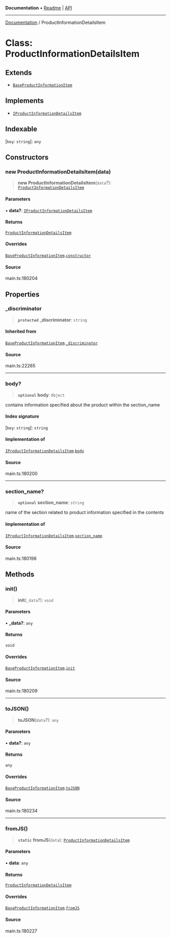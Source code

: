 **Documentation** • [Readme](../README.md) \| [API](../globals.md)

***

[Documentation](../README.md) / ProductInformationDetailsItem

# Class: ProductInformationDetailsItem

## Extends

- [`BaseProductInformationItem`](BaseProductInformationItem.md)

## Implements

- [`IProductInformationDetailsItem`](../interfaces/IProductInformationDetailsItem.md)

## Indexable

 \[`key`: `string`\]: `any`

## Constructors

### new ProductInformationDetailsItem(data)

> **new ProductInformationDetailsItem**(`data`?): [`ProductInformationDetailsItem`](ProductInformationDetailsItem.md)

#### Parameters

• **data?**: [`IProductInformationDetailsItem`](../interfaces/IProductInformationDetailsItem.md)

#### Returns

[`ProductInformationDetailsItem`](ProductInformationDetailsItem.md)

#### Overrides

[`BaseProductInformationItem`](BaseProductInformationItem.md).[`constructor`](BaseProductInformationItem.md#constructors)

#### Source

main.ts:180204

## Properties

### \_discriminator

> **`protected`** **\_discriminator**: `string`

#### Inherited from

[`BaseProductInformationItem`](BaseProductInformationItem.md).[`_discriminator`](BaseProductInformationItem.md#_discriminator)

#### Source

main.ts:22265

***

### body?

> **`optional`** **body**: `Object`

contains information specified about the product within the section_name

#### Index signature

 \[`key`: `string`\]: `string`

#### Implementation of

[`IProductInformationDetailsItem`](../interfaces/IProductInformationDetailsItem.md).[`body`](../interfaces/IProductInformationDetailsItem.md#body)

#### Source

main.ts:180200

***

### section\_name?

> **`optional`** **section\_name**: `string`

name of the section related to product information specified in the contents

#### Implementation of

[`IProductInformationDetailsItem`](../interfaces/IProductInformationDetailsItem.md).[`section_name`](../interfaces/IProductInformationDetailsItem.md#section_name)

#### Source

main.ts:180198

## Methods

### init()

> **init**(`_data`?): `void`

#### Parameters

• **\_data?**: `any`

#### Returns

`void`

#### Overrides

[`BaseProductInformationItem`](BaseProductInformationItem.md).[`init`](BaseProductInformationItem.md#init)

#### Source

main.ts:180209

***

### toJSON()

> **toJSON**(`data`?): `any`

#### Parameters

• **data?**: `any`

#### Returns

`any`

#### Overrides

[`BaseProductInformationItem`](BaseProductInformationItem.md).[`toJSON`](BaseProductInformationItem.md#tojson)

#### Source

main.ts:180234

***

### fromJS()

> **`static`** **fromJS**(`data`): [`ProductInformationDetailsItem`](ProductInformationDetailsItem.md)

#### Parameters

• **data**: `any`

#### Returns

[`ProductInformationDetailsItem`](ProductInformationDetailsItem.md)

#### Overrides

[`BaseProductInformationItem`](BaseProductInformationItem.md).[`fromJS`](BaseProductInformationItem.md#fromjs)

#### Source

main.ts:180227
